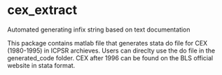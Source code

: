 # cex_extract
Automated generating infix string based on text documentation

This package contains matlab file that generates stata do file for CEX (1980-1995) in ICPSR archieves.
Users can direclty use the do file in the generated_code folder.
CEX after 1996 can be found on the BLS official website in stata format.
